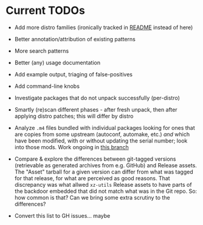 # Current TODOs

- Add more distro families (ironically tracked in [README](README.md)
  instead of here)

- Better annotation/attribution of existing patterns

- More search patterns

- Better (any) usage documentation

- Add example output, triaging of false-positives

- Add command-line knobs

- Investigate packages that do not unpack successfully (per-distro)

- Smartly (re)scan different phases - after fresh unpack, then after
  applying distro patches; this will differ by distro

- Analyze `.m4` files bundled with individual packages looking for
  ones that are copies from some upstream (autoconf, automake, etc.)
  _and_ which have been modified, with or without updating the
  serial number; look into those mods. Work ongoing in
  [this branch](https://github.com/hlein/distro-backdoor-scanner/compare/master...thesamesam:m4)

- Compare &amp; explore the differences between git-tagged versions
  (retrievable as generated archives from e.g. GitHub) and Release
  assets. The "Asset" tarball for a given version can differ from what
  was tagged for that release, for what are perceived as good reasons.
  That discrepancy was what allwed `xz-utils` Release assets to have
  parts of the backdoor embedded that did not match what was in the
  Git repo. So: how common is that? Can we bring some extra scrutiny
  to the differences?

- Convert this list to GH issues... maybe
